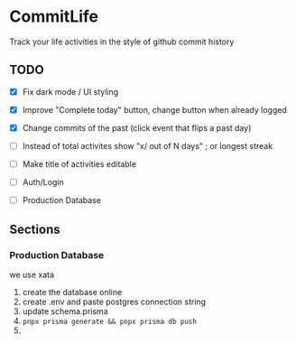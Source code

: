 # CommitLife

Track your life activities in the style of github commit history

## TODO
- [x] Fix dark mode / UI styling
- [x] Improve "Complete today" button, change button when already logged
- [x] Change commits of the past (click event that flips a past day)
- [ ] Instead of total activites show "x/ out of N days" ; or longest streak
- [ ] Make title of activities editable

- [ ] Auth/Login
- [ ] Production Database


## Sections

### Production Database
we use xata
1. create the database online
2. create .env and paste postgres connection string
3. update schema.prisma
4. ```pnpx prisma generate && pnpx prisma db push```
5.
